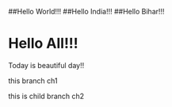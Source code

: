 ##Hello World!!!
##Hello India!!!
##Hello Bihar!!!

Hello All!!!
=======
Today is beautiful day!!

this branch ch1

this is child branch ch2

